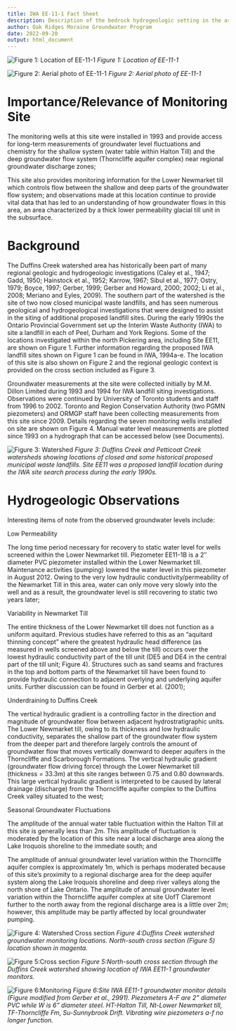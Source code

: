 ```yaml
---
title: IWA EE-11-1 Fact Sheet
description: Description of the bedrock hydrogeologic setting in the area of IWA EE-11-1
author: Oak Ridges Moraine Groundwater Program
date: 2022-09-20
output: html_document
---
```

![*Figure 1: Location of EE-11-1*](Images/ee%2011%20cover.png)
_Figure 1: Location of EE-11-1_

![*Figure 2: Aerial photo of EE-11-1*](Images/ee%2011%20aerial.jpg)
_Figure 2: Aerial photo of EE-11-1_

# Importance/Relevance of Monitoring Site

The monitoring wells at this site were installed in 1993 and provide access for long-term measurements of groundwater level fluctuations and chemistry for the shallow system (water table within Halton Till) and the deep groundwater flow system (Thorncliffe aquifer complex) near regional groundwater discharge zones;

This site also provides monitoring information for the Lower Newmarket till which controls flow between the shallow and deep parts of the groundwater flow system; and
observations made at this location continue to provide vital data that has led to an understanding of how groundwater flows in this area, an area characterized by a thick lower permeability glacial till unit in the subsurface. 

# Background

The Duffins Creek watershed area has historically been part of many regional geologic and hydrogeologic investigations (Caley et al., 1947; Gadd, 1950; Hainstock et al., 1952; Karrow, 1967; Sibul et al., 1977; Ostry, 1979; Boyce, 1997; Gerber, 1999; Gerber and Howard, 2000; 2002; Li et al., 2008; Meriano and Eyles, 2009).  The southern part of the watershed is the site of two now closed municipal waste landfills, and has seen numerous geological and hydrogeological investigations that were designed to assist in the siting of additional proposed landfill sites.  During the early 1990s the Ontario Provincial Government set up the Interim Waste Authority (IWA) to site a landfill in each of Peel, Durham and York Regions.  Some of the locations investigated within the north Pickering area, including Site EE11, are shown on Figure 1.  Further information regarding the proposed IWA landfill sites shown on Figure 1 can be found in IWA, 1994a-e.  The location of this site is also shown on Figure 2 and the regional geologic context is provided on the cross section included as Figure 3. 

Groundwater measurements at the site were collected initially by M.M. Dillon Limited during 1993 and 1994 for IWA landfill siting investigations.  Observations were continued by University of Toronto students and staff from 1996 to 2002.  Toronto and Region Conservation Authority (two PGMN piezometers) and ORMGP staff have been collecting measurements from this site since 2009.  Details regarding the seven monitoring wells installed on site are shown on Figure 4.  Manual water level measurements are plotted since 1993 on a hydrograph that can be accessed below (see Documents).

![*Figure 3: Watershed*](Images/ee%2011%20fig%201.png)
_Figure 3: Duffins Creek and Petticoat Creek watersheds showing locations of closed and some historical proposed municipal waste landfills. Site EE11 was a proposed landfill location during the IWA site search process during the early 1990s._

# Hydrogeologic Observations
Interesting items of note from the observed groundwater levels include:

Low Permeability

The long time period necessary for recovery to static water level for wells screened within the Lower Newmarket till.  Piezometer EE11-1B is a 2″ diameter PVC piezometer installed within the Lower Newmarket till.  Maintenance activities (pumping) lowered the water level in this piezometer in August 2012.  Owing to the very low hydraulic conductivity/permeability of the Newmarket Till in this area, water can only move very slowly into the well and as a result, the groundwater level is still recovering to static two years later;

Variability in Newmarket Till

The entire thickness of the Lower Newmarket till does not function as a uniform aquitard.  Previous studies have referred to this as an “aquitard thinning concept” where the greatest hydraulic head difference (as measured in wells screened above and below the till) occurs over the lowest hydraulic conductivity part of the till unit (DE5 and DE4 in the central part of the till unit; Figure 4).  Structures such as sand seams and fractures in the top and bottom parts of the Newmarket till have been found to provide hydraulic connection to adjacent overlying and underlying aquifer units.  Further discussion can be found in Gerber et al. (2001);

Underdraining to Duffins Creek

The vertical hydraulic gradient is a controlling factor in the direction and magnitude of groundwater flow between adjacent hydrostratigraphic units. The Lower Newmarket till, owing to its thickness and low hydraulic conductivity, separates the shallow part of the groundwater flow system from the deeper part and therefore largely controls the amount of groundwater flow that moves vertically downward to deeper aquifers in the Thorncliffe and Scarborough Formations.  The vertical hydraulic gradient (groundwater flow driving force) through the Lower Newmarket till (thickness = 33.3m) at this site ranges between 0.75 and 0.80 downwards.  This large vertical hydraulic gradient is interpreted to be caused by lateral drainage (discharge) from the Thorncliffe aquifer complex to the Duffins Creek valley situated to the west;

Seasonal Groundwater Fluctuations

The amplitude of the annual water table fluctuation within the Halton Till at this site is generally less than 2m.  This amplitude of fluctuation is moderated by the location of this site near a local discharge area along the Lake Iroquois shoreline to the immediate south; and

The amplitude of annual groundwater level variation within the Thorncliffe aquifer complex is approximately 1m, which is perhaps moderated because of this site’s proximity to a regional discharge area for the deep aquifer system along the Lake Iroquois shoreline and deep river valleys along the north shore of Lake Ontario.  The amplitude of annual groundwater level variation within the Thorncliffe aquifer complex at site UofT Claremont further to the north away from the regional discharge area is a little over 2m; however, this amplitude may be partly affected by local groundwater pumping.


![*Figure 4: Watershed Cross section*](Images/ee%20fig%202.png)
_Figure 4:Duffins Creek watershed groundwater monitoring locations. North-south cross section (Figure 5) location shown in magenta._


![*Figure 5:Cross section*](Images/ee%20fig%203.png)
_Figure 5:North-south cross section through the Duffins Creek watershed showing location of IWA EE11-1 groundwater monitors._


![*Figure 6:Monitoring*](Images/ee%20fig%204.png)
_Figure 6:Site IWA EE11-1 groundwater monitor details (Figure modified from Gerber et al., 2991).  Piezometers A-F are 2” diameter PVC while W is 6” diameter steel.  HT-Halton Till, Nt-Lower Newmarket till, TF-Thorncliffe Fm, Su-Sunnybrook Drift.  Vibrating wire piezometers a-f no longer function._

